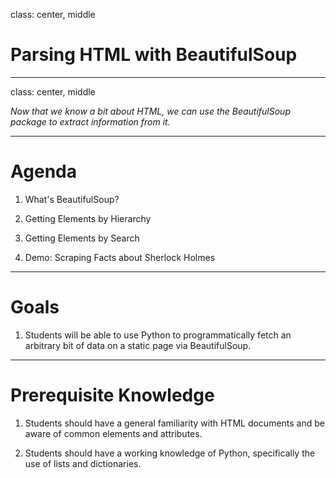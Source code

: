 class: center, middle

# Parsing HTML with BeautifulSoup

---
class: center, middle

*Now that we know a bit about HTML, we can use the BeautifulSoup package to extract information from it.*

---

# Agenda

1. What's BeautifulSoup?

2. Getting Elements by Hierarchy

3. Getting Elements by Search

4. Demo: Scraping Facts about Sherlock Holmes

---

# Goals

1. Students will be able to use Python to programmatically fetch an arbitrary bit of data on a static page via BeautifulSoup.

---

# Prerequisite Knowledge

1. Students should have a general familiarity with HTML documents and be aware of common elements and attributes.

2. Students should have a working knowledge of Python, specifically the use of lists and dictionaries.
